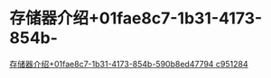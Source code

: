 # 存储器介绍+01fae8c7-1b31-4173-854b-

[存储器介绍+01fae8c7-1b31-4173-854b-590b8ed47794 c951284](<存储器介绍+01fae8c7-1b31-4173-854b-/存储器介绍+01fae8c7-1b31-4173-854b-590b8ed47794 c951284.md> "存储器介绍+01fae8c7-1b31-4173-854b-590b8ed47794 c951284")
